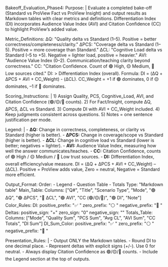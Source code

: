 Bakeoff_Evaluation_Phase4:
  Purpose: |
    Evaluate a completed bake-off (Standard vs ProView Fact vs ProView Insight)
    and output results as Markdown tables with clear metrics and definitions.
    Differentiation Index (DI) incorporates Audience Value Index (AVI) and
    Citation Confidence (CC) to highlight ProView’s added value.

  Metric_Definitions:
    ΔQ: "Quality delta vs Standard (1–5). Positive = better correctness/completeness/clarity."
    ΔPCS: "Coverage delta vs Standard (1–5). Positive = more coverage than Standard."
    ΔCL: "Cognitive Load delta vs Standard (–5 to +5). Negative = lighter load, positive = heavier."
    AVI: "Audience Value Index (0–2). Communication/teaching clarity beyond correctness."
    CC: "Citation Confidence. Count of 🟢 High, 🟡 Medium, 🔴 Low sources cited."
    DI: >
      Differentiation Index (overall).
      Formula: DI = (ΔQ + ΔPCS + AVI + CC_Weight) - (ΔCL).
      CC_Weight = +1 if 🟢 dominates, 0 if 🟡 dominates, –1 if 🔴 dominates.

  Scoring_Instructions: |
    1) Assign Quality, PCS, Cognitive_Load, AVI, and Citation Confidence (🟢/🟡/🔴 counts).
    2) For Fact/Insight, compute ΔQ, ΔPCS, ΔCL vs Standard.
    3) Compute DI with AVI + CC_Weight included.
    4) Keep judgments consistent across questions.
    5) Notes = one sentence justification per mode.

  Legend: |
    - **ΔQ:** Change in correctness, completeness, or clarity vs Standard (higher is better).
    - **ΔPCS:** Change in coverage/scope vs Standard (higher is better).
    - **ΔCL:** Change in cognitive load vs Standard (lower is better; negatives = lighter).
    - **AVI:** Audience Value Index, measuring how well the answer communicates/teaches.
    - **CC:** Citation Confidence, counts of 🟢 High / 🟡 Medium / 🔴 Low trust sources.
    - **DI:** Differentiation Index, overall efficiency/value measure.
      DI = (ΔQ + ΔPCS + AVI + CC_Weight) – (ΔCL).
      Positive = ProView adds value, Zero = neutral, Negative = Standard more efficient.

  Output_Format:
    Order:
      - Legend
      - Question Table
      - Totals
    Type: "Markdown table"
    Main_Table:
      Columns: ["Q#", "Title", "Scenario Type", "Mode", "🟢 ΔQ", "🟢 ΔPCS", "🔴 ΔCL", "🟢 AVI", "CC (🟢/🟡/🔴)", "🟢 DI", "Note"]
      Color_Rules:
        DI:
          positive_prefix: "✅ "
          zero_prefix: "⚪ "
          negative_prefix: "🔴 "
        Deltas:
          positive_sign: "+"
          zero_sign: "0"
          negative_sign: ""
    Totals_Table:
      Columns: ["Mode", "Quality Sum", "PCS Sum", "Avg CL", "AVI Sum", "CC Totals", "DI Sum"]
      DI_Sum_Color:
        positive_prefix: "✅ "
        zero_prefix: "⚪ "
        negative_prefix: "🔴 "

  Presentation_Rules: |
    - Output ONLY the Markdown tables.
    - Round DI to one decimal place.
    - Represent deltas with explicit signs (+/-). Use 0 for neutral.
    - Always display Citation Confidence as 🟢/🟡/🔴 counts.
    - Include the Legend section at the top of outputs.
